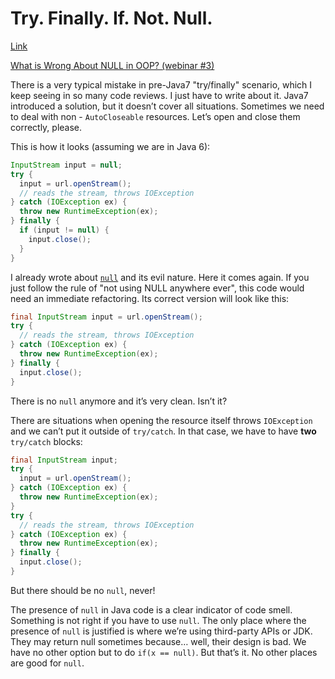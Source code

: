 # Try. Finally. If. Not. Null.

[Link](https://www.yegor256.com/2016/03/22/try-finally-if-not-null.html)

[What is Wrong About NULL in OOP? (webinar #3)](https://www.youtube.com/watch?v=o3aNJX7AP3M)

There is a very typical mistake in pre-Java7 "try/finally" scenario, which I keep
seeing in so many code reviews. I just have to write about it. Java7 introduced a
solution, but it doesn’t cover all situations. Sometimes we need to deal with
non - `AutoCloseable` resources. Let’s open and close them correctly, please.

This is how it looks (assuming we are in Java 6):

```java
InputStream input = null;
try {
  input = url.openStream();
  // reads the stream, throws IOException
} catch (IOException ex) {
  throw new RuntimeException(ex);
} finally {
  if (input != null) {
    input.close();
  }
}
```

I already wrote about
[`null`](https://www.yegor256.com/2014/05/13/why-null-is-bad.html)
and its evil nature. Here it comes again. If you just follow the rule of "not
using NULL anywhere ever", this code would need an immediate refactoring. Its
correct version will look like this:

```java
final InputStream input = url.openStream();
try {
  // reads the stream, throws IOException
} catch (IOException ex) {
  throw new RuntimeException(ex);
} finally {
  input.close();
}
```

There is no `null` anymore and it’s very clean. Isn’t it?

There are situations when opening the resource itself throws `IOException` and we
can’t put it outside of `try/catch`. In that case, we have to have **two**
`try/catch` blocks:

```java
final InputStream input;
try {
  input = url.openStream();
} catch (IOException ex) {
  throw new RuntimeException(ex);
}
try {
  // reads the stream, throws IOException
} catch (IOException ex) {
  throw new RuntimeException(ex);
} finally {
  input.close();
}
```

But there should be no `null`, never!

The presence of `null` in Java code is a clear indicator of code smell.
Something is not right if you have to use `null`. The only place where the
presence of `null` is justified is where we’re using third-party APIs or JDK. They
may return null sometimes because… well, their design is bad. We have no other
option but to do `if(x == null)`. But that’s it. No other places are good for
`null`.
